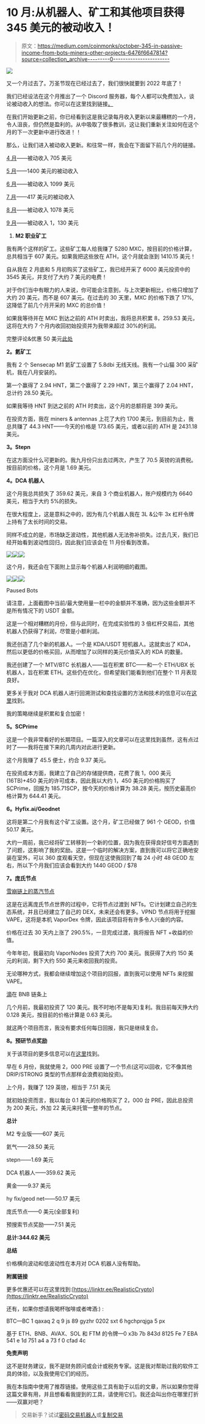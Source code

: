 # 10 月:从机器人、矿工和其他项目获得 345 美元的被动收入！

> 原文：<https://medium.com/coinmonks/october-345-in-passive-income-from-bots-miners-other-projects-6476f6647814?source=collection_archive---------0----------------------->

![](img/30f7465b57b506521c9a5c9524b0a2ba.png)

又一个月过去了。万圣节现在已经过去了，我们很快就要到 2022 年底了！

我们已经设法在这个月推出了一个 Discord 服务器，每个人都可以免费加入，谈论被动收入的想法。你可以在这里找到链接[。](https://bit.ly/3MndXov)

在我们开始更新之前，你已经看到这是我记录每月收入更新以来最糟糕的一个月，令人沮丧，但仍然是盈利的。从中吸取了很多教训，这让我们重新关注如何在这个月的下一次更新中进行改进！！

那么，让我们进入被动收入更新。和往常一样，我会在下面留下前几个月的链接。

[4 月](/coinmonks/how-much-passive-income-have-i-made-with-my-crypto-miners-dca-bots-in-the-last-30-days-bcfb4c46a25a)——被动收入 705 美元

[5 月](/coinmonks/may-1-400-in-passive-income-from-bots-miners-a-couple-of-new-projects-3c824d798f7b)——1400 美元的被动收入

[6 月](/coinmonks/june-1-099-in-passive-income-from-bots-miners-stepn-feaa4cf9a276)——被动收入 1099 美元

[7 月](https://realisticcrypto.medium.com/july-417-in-passive-income-from-bots-miners-stepn-cb16e5e785df)——417 美元的被动收入

[8 月](https://realisticcrypto.medium.com/august-1-078-in-passive-income-from-bots-miners-stepn-2ab5779f8ea0)——被动收入 1078 美元

[9 月](https://realisticcrypto.medium.com/august-1-130-in-passive-income-from-bots-miners-other-projects-6a2826fd53bc)——被动收入 1，130 美元

1.  **M2 职业矿工**

我有两个这样的矿工。这些矿工每人给我赚了 5280 MXC，按目前的价格计算，总共相当于 607 美元。如果我把这些放在 ATH，这个月就会涨到 1410.15 美元！

自从我在 2 月底和 5 月初购买了这些矿工，我已经开采了 6000 美元投资中的 3545 美元，并支付了大约 7 美元的电费！

对于你们当中有眼力的人来说，你可能会注意到，与上次更新相比，价格只增加了大约 20 美元，而不是 607 美元。在过去的 30 天里，MXC 的价格下跌了 17%,这降低了前几个月开采的 MXC 的总价值！

如果我等待并在 MXC 到达之前的 ATH 时卖出，我将总共积累 8，259.53 美元，这将在大约 7 个月内收回初始投资并为我带来超过 30%的利润。

完整评论&优惠 50 美元[此处](https://realisticcrypto.medium.com/my-highest-paying-2-electric-per-month-plug-play-crypto-miner-makes-me-around-12-per-day-per-375ccc604988)

**2。氦矿工**

我有 2 个 Sensecap M1 氦矿工设置了 5.8dbi 无线天线。我有一个山猫 300 采矿机，我在八月安装的。

第一个赢得了 2.94 HNT，第二个赢得了 2.29 HNT，第三个赢得了 2.04 HNT，总计约 28.50 美元。

如果我等待 HNT 到达之前的 ATH 时卖出，这个月的总额将是 399 美元。

在投资方面，我在 miners & antennas 上花了大约 1700 美元，到目前为止，我总共赚了 44.3 HNT——今天的价格是 173.65 美元，或者以前的 ATH 是 2431.18 美元。

**3。Stepn**

在这方面没什么可更新的。我九月份只出去过两次，产生了 70.5 英镑的消费税。按目前的价格，这个月是 1.69 美元。

**4。DCA 机器人**

这个月我总共损失了 359.62 美元，来自 3 个商业机器人，账户规模约为 6640 美元，相当于大约 5%的损失。

在很大程度上，这是意料之中的，因为有几个机器人我在 3L &公牛 3x 杠杆令牌上持有了太长时间的交易。

同样不成立的是，市场缺乏波动性，其他机器人无法弥补损失。过去几天，我们已经开始看到波动性回归，因此我们应该会在 11 月份看到改善。

![](img/0ee7e2ef7975da8f9f2378e4cee6704a.png)![](img/cf91d90d284ec92f2822d5482ec317ba.png)![](img/f78fc57e6c3a1ead18a60abf98fd0661.png)

这个月，我还会在下面附上显示每个机器人利润明细的截图。

![](img/da7d4fd1f277a0fdedb41b3c881c6d14.png)![](img/1b0e8bc6f79909e3023301c433dc907f.png)![](img/84ba8b9698973fc6daa0fc4ee6c166fc.png)

Paused Bots

请注意，上面截图中当前/最大使用量一栏中的金额并不准确，因为这些金额并不是所有情况下的 USDT 金额。

这是一个相对糟糕的月份，但与此同时，在完成实验性的 3 倍杠杆交易后，其他机器人仍获得了利润，尽管是小额利润。

我还创造了几个新的机器人。一个是 KDA/USDT 短机器人。这就卖出了 KDA，然后以更低的价格买回，从而增加了以同样的美元价值买入的 KDA 的数量。

我还创建了一个 MTV/BTC 长机器人——旨在积累 BTC——和一个 ETH/UBX 长机器人，旨在积累 ETH。这些仍在优化，但希望我们能看到他们在整个 11 月表现良好。

更多关于我对 DCA 机器人进行回溯测试和查找设置的方法和技术的信息可以在[这里](https://bit.ly/3czwJM8)找到。

我的策略继续是积累和复合加密！

**5。SCPrime**

这是一个我非常看好的长期项目。一篇深入的文章可以在这里找到虽然，这有点过时了——我将在接下来的几周内对此进行更新。

这个月我赚了 45.5 便士，约合 9.37 美元。

在投资成本方面，我建立了自己的存储提供商，花费了我 1，000 美元(16TB)+450 美元的许可成本，因此我以大约 1，450 美元的价格购买了 SCPrime，回报为 185.71SCP，按今天的价格计算为 38.28 美元，按历史最高价格计算为 644.41 美元。

**6。Hyfix.ai/Geodnet**

这将是第二个月我有这个矿工设置。这个月，矿工已经做了 961 个 GEOD，价值 50.17 美元。

大约一周前，我已经将矿工转移到一个新的位置，因为我在获得良好信号方面遇到了问题，这影响了我的奖励。这是一个临时的解决方案，直到我可以将它正确地安装在室外，可以 360 度观看天空，但现在这使我回到了每 24 小时 48 GEOD 左右，所以下个月我们应该会看到大约 1440 GEOD / $78

**7。庞氏节点**

[雪崩链上的蒸汽节点](https://bit.ly/3Qok7VD)

这是在远离庞氏节点世界的过程中，它将节点过渡到 NFTs。它计划建立自己的生态系统，并且已经建立了自己的 DEX，未来还会有更多。VPND 节点将用于挖掘 VAPE，这将是本机 VaporDex 令牌，因此该项目将有许多令人兴奋的内容。

价格在过去 30 天内上涨了 290.5%，一旦完成过渡，我将报告 NFT +收益的价值。

今年年初，我最初向 VaporNodes 投资了大约 700 美元。我获得了大约 150 美元的利润，剩下大约 550 美元来收回我的投资。

无论哪种方式，我都会继续增加这个项目的回报，直到我可以使用 NFTs 来挖掘 VAPE。

[滴](https://bit.ly/3wYd67a)在 BNB 链条上

几个月前，我最初投资了 120 美元。我不时地(不是每天)复利。我目前每天挣大约 0.128 美元，按目前的价格计算是 0.63 美元。

就这两个项目而言，我没有要求任何每日回报，我只是继续复合。

**8。预研节点奖励**

关于该项目的更多信息可以在[这里](https://realisticcrypto.medium.com/do-you-want-a-good-search-engine-that-pays-you-in-crypto-to-use-it-a545f11df840)找到。

早在 6 月份，我就使用 2，000 PRE 设置了一个节点(这可以回收，它不像其他 DRIP/STRONG 类型的节点那样会浪费初始投资)。

上个月，我赚了 129 英镑，相当于 7.51 美元

就初始投资而言，我以每台 0.1 美元的价格购买了 2，000 台 PRE，因此总投资为 200 美元，外加 22 美元来托管一整年的节点。

**总计**

M2 专业版——607 美元

氦气——28.50 美元

stepn——1.69 美元

DCA 机器人——359.62 美元

黄金——9.37 美元

hy fix/geod net——50.17 美元

庞氏节点——0 美元(全部复利)

预搜索节点奖励——7.51 美元

**总计:344.62 美元**

**总结**

价格横向波动和低波动性在本月对 DCA 机器人没有帮助。

**附属链接**

更多优惠还可以在这里找到:[https://linktr.ee/RealisticCrypto](https://linktr.ee/RealisticCrypto)

还有，如果你想请我喝杯咖啡或者啤酒:) :

BTC—BC 1 qaxaq 2 q 9 js 89 gyzhr 0202 sxt 6 hgchprqjga 5 px

基于 ETH、BNB、AVAX、SOL 和 FTM 的令牌—0 x3b 7b 843d 8125 Fe 7 EBA 541 e 1d 751 a4 a 73 f 0 cfad 4c

**免责声明**

这不是财务建议，我不是财务顾问或会计或税务专家。这是我对帮助过我的软件工具的体验，以及我使用它们的经历。

我在本指南中使用了推荐链接。使用这些工具有助于以后的文章，所以如果你觉得这篇文章有用，并且想看看我提到的工具，请使用它们。我还会叫出你在哪里打折——双赢对吧？

> 交易新手？试试[密码交易机器人](/coinmonks/crypto-trading-bot-c2ffce8acb2a)或[复制交易](/coinmonks/top-10-crypto-copy-trading-platforms-for-beginners-d0c37c7d698c)
